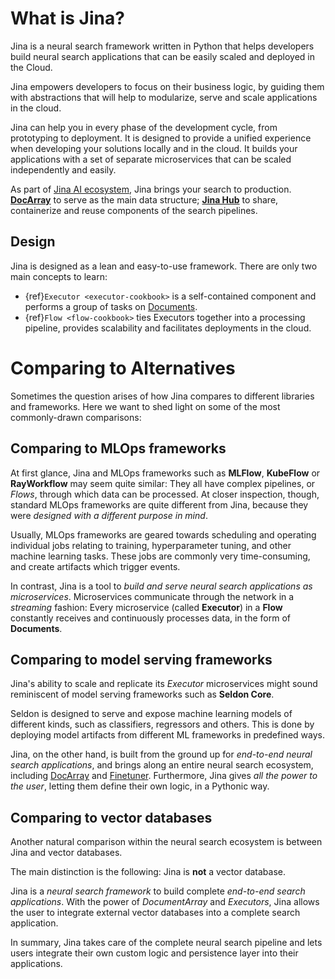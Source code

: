 # What is Jina?

Jina is a neural search framework written in Python that helps developers build neural search applications that can be easily scaled and deployed in the Cloud.



Jina empowers developers to focus on their business logic, by guiding them with abstractions that will help to modularize, serve and scale applications in the cloud.

Jina can help you in every phase of the development cycle, from prototyping to deployment. It is designed to provide a unified experience when developing your solutions locally and in the cloud. It builds your applications with a set of separate microservices that can be scaled independently and easily.

As part of [Jina AI ecosystem](https://jina.ai/), Jina brings your search to production. [**DocArray**](https://docarray.jina.ai/) to serve as the main data structure; [**Jina Hub**](https://hub.jina.ai/) to share, containerize and reuse components of the search pipelines.



## Design 

Jina is designed as a lean and easy-to-use framework. There are only two main concepts to learn:

- {ref}`Executor <executor-cookbook>` is a self-contained component and performs a group of tasks on [Documents](https://docarray.jina.ai/).
- {ref}`Flow <flow-cookbook>` ties Executors together into a processing pipeline, provides scalability and facilitates deployments in the cloud.


# Comparing to Alternatives

Sometimes the question arises of how Jina compares to different libraries and frameworks. Here we want to shed light on some of the
most commonly-drawn comparisons:

## Comparing to MLOps frameworks

At first glance, Jina and MLOps frameworks such as **MLFlow**, **KubeFlow** or **RayWorkflow** may seem quite similar:
They all have complex pipelines, or *Flows*, through which data can be processed.
At closer inspection, though, standard MLOps frameworks are quite different from Jina, because they were *designed with
a different purpose in mind*.

Usually, MLOps frameworks are geared towards scheduling and operating individual jobs relating to training,
hyperparameter tuning, and other machine learning tasks.
These jobs are commonly very time-consuming, and create artifacts which trigger events.

In contrast, Jina is a tool to *build and serve neural search applications as microservices*.
Microservices communicate through the network in a *streaming* fashion: Every microservice (called **Executor**) in a
**Flow** constantly receives and continuously processes data, in the form of **Documents**.

## Comparing to model serving frameworks

Jina's ability to scale and replicate its *Executor* microservices might sound reminiscent of model serving frameworks
such as **Seldon Core**.

Seldon is designed to serve and expose machine learning models of different kinds, such as classifiers, regressors and others.
This is done by deploying model artifacts from different ML frameworks in predefined ways.

Jina, on the other hand, is built from the ground up for *end-to-end neural search applications*, and brings along an
entire neural search ecosystem, including [DocArray](https://docarray.jina.ai/) and [Finetuner](https://finetuner.jina.ai/).
Furthermore, Jina gives *all the power to the user*, letting them define their own logic, in a Pythonic way.

## Comparing to vector databases

Another natural comparison within the neural search ecosystem is between Jina and vector databases.

The main distinction is the following: Jina is **not** a vector database. 

Jina is a *neural search framework* to build complete *end-to-end search applications*.
With the power of *DocumentArray* and *Executors*, Jina allows the user to integrate external vector databases into a
complete search application.
 
In summary, Jina takes care of the complete neural search pipeline and lets users integrate their own custom logic
and persistence layer into their applications.
